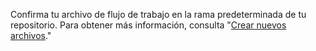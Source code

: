 Confirma tu archivo de flujo de trabajo en la rama predeterminada de tu repositorio. Para obtener más información, consulta "[Crear nuevos archivos](/github/managing-files-in-a-repository/creating-new-files)."
